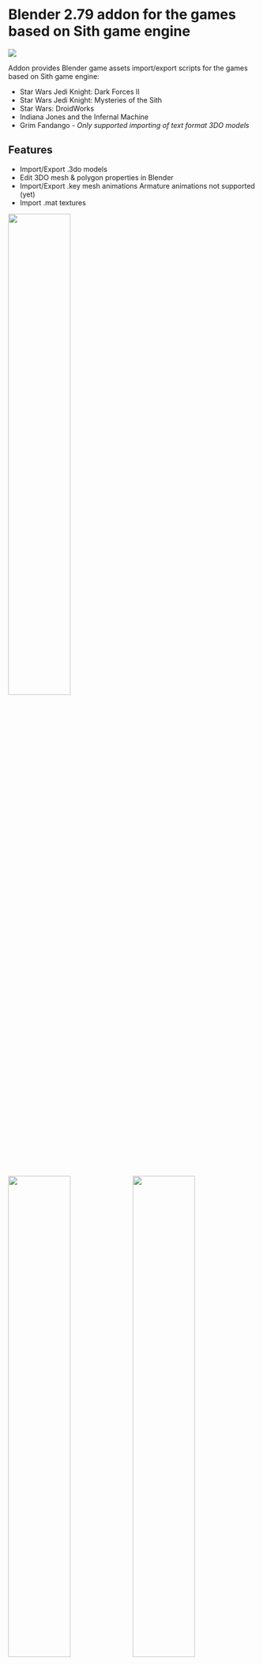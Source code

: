 # Blender 2.79 addon for the games based on Sith game engine
[<img src="demo/blsthbn_sm.png"/>](demo/blsthbn.png)

Addon provides Blender game assets import/export scripts for the games based on Sith game engine:
  - Star Wars Jedi Knight: Dark Forces II
  - Star Wars Jedi Knight: Mysteries of the Sith
  - Star Wars: DroidWorks
  - Indiana Jones and the Infernal Machine
  - Grim Fandango - *Only supported importing of text format 3DO models*

## Features
  - Import/Export .3do models
  - Edit 3DO mesh & polygon properties in Blender
  - Import/Export .key mesh animations
    Armature animations not supported (yet)
  - Import .mat textures

<img src="demo/gif/in_hat2.gif" width="50%"/>
<img src="demo/gif/kych.gif" width="50%"/><img src="demo/gif/diswim.gif" width="50%"/>

## Requirements
Blender 2.79, you can download it [here](https://download.blender.org/release/Blender2.79/latest/). 

## Installation
   1. Download `sith.zip` file from the [Releases](https://github.com/smlu/blender-sith/releases) page.
   2. Open Blender and select `File > User Preferences > Add-ons > Install Add-on from File`  
      and select the downloaded `sith.zip` file.
   3. Enable the addon by clicking the checkbox next to the add-on name.
   4. Click the `Save User Settings` button in the lower left and close the preferences window.

## Usage
### Importing 3DO model
   1. Go to `File > Import > Sith Game Engine 3D Model (.3do)`
   2. Find and select `*.3do` model file  
   3. Import options  
      In the opened import dialog window you have import options under `Import 3DO` section (bottom left). Here you can check/uncheck different options and set path to the folder containing texture files (.mat) and ColorMap file (.cmp)  
      ![iopt](demo/iopt.png)  
      *Note: By default addon tries to find required texture(s) and ColorMap file of the imported model at the location of it's file.  
      I.e.: <model_path>/mat, <model_path>/misc/cmp, <model_path>/../mat, <model_path>/../misc/cmp, <model_path>/../../misc/cmp*
   4. Then click the `Import 3DO` button to import model into Blender.  

### Exporting 3DO model
   1. Go to `File > Export > Sith Game Engine 3D Model (.3do)`
   2. Select path, name the file  
      *Note: The file name must not be longer then 64 characters.*
   3. In the export options section select the 3DO file version  
      ![eopt](demo/eopt.png)
   4. Then click the `Export 3DO` button to export object(s) to 3DO file.

### Importing KEY animation
   1. First import 3DO model that animation is for  
      *Note: Which key file belongs to which 3DO model cannot be easy to figured out because single model can have many different animations.
      One thing to do is opening puppet file (`.pup`) located in misc/pup folder and see which animations belongs to the same game "actor". Another way is to open up `.3do` and `.key` file and see if `.3do` file contains all mesh names used by the `.key` file.*
   2. Go to `File > Import > Sith Game Engine Animation (.key)`
   3. Select the `*.key` file and click the `Import KEY` button

### Exporting KEY animation
   1. Go to `File > Export > Sith Game Engine Animation (.key)`
   2. (Optional) Set additional export options in the `Export KEY` section (bottom left)  
      ![ekopt](demo/ekopt.png)
   3. Select path, name the file and click `Export KEY`  
      *Note: The file name must not be longer then 64 characters*

### Importing MAT texture
   1. Go to `File > Import > Sith Game Engine Texture (.mat)`
   3. Select the `*.mat` file and click the `Import MAT` button  

### Editing
Additional from importing and exporting Sith engine formats addon adds extra UI panels for editing 3DO file specific data.

#### 1. Object 3DO Properties  
   ![o3dop](demo/o3dop.png)
   The Sequence number is the node position number in the mesh node hierarchy list in the 3DO file. 
   When creating the new model by default this number is `-1` and addon will auto-set the node position in the hierarchy list based on the object's hierarchy in Blender when exporting to 3DO file. If the node name is not set addon will take the object mesh name from Blender when exporting to 3DO file.  

#### 2. Mesh Face Properties   
   ![3dofp](demo/3dofp.png)